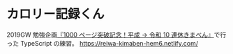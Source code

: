 # カロリー記録くん

2019GW 勉強企画[『1000 ページ突破記念！平成 → 令和 10 連休きまべん』](https://blog.okweird.net/entry/2019/04/24/200757)で行った TypeScript の練習。
https://reiwa-kimaben-hem6.netlify.com/
